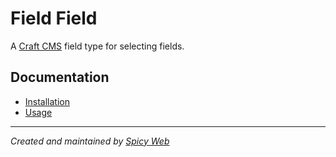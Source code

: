 # Field Field

A [Craft CMS](https://craftcms.com) field type for selecting fields.

## Documentation

- [Installation](docs/installation.md)
- [Usage](docs/usage.md)

---

*Created and maintained by [Spicy Web](https://spicyweb.com.au)*
